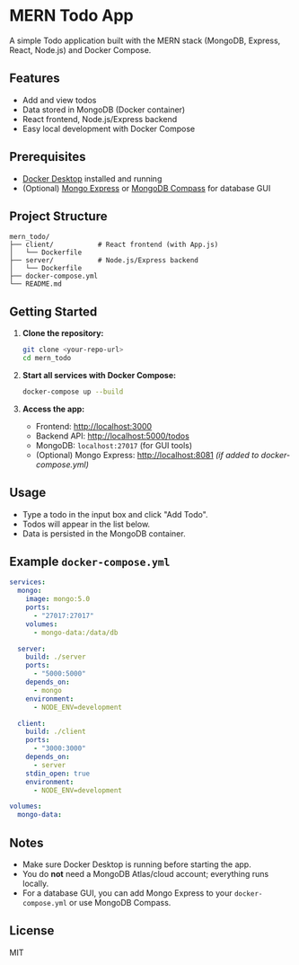 # MERN Todo App

A simple Todo application built with the MERN stack (MongoDB, Express, React, Node.js) and Docker Compose.

## Features

- Add and view todos
- Data stored in MongoDB (Docker container)
- React frontend, Node.js/Express backend
- Easy local development with Docker Compose

## Prerequisites

- [Docker Desktop](https://www.docker.com/products/docker-desktop/) installed and running
- (Optional) [Mongo Express](https://hub.docker.com/_/mongo-express) or [MongoDB Compass](https://www.mongodb.com/try/download/compass) for database GUI

## Project Structure

```
mern_todo/
├── client/           # React frontend (with App.js)
│   └── Dockerfile
├── server/           # Node.js/Express backend
│   └── Dockerfile
├── docker-compose.yml
└── README.md
```

## Getting Started

1. **Clone the repository:**
   ```sh
   git clone <your-repo-url>
   cd mern_todo
   ```

2. **Start all services with Docker Compose:**
   ```sh
   docker-compose up --build
   ```

3. **Access the app:**
   - Frontend: [http://localhost:3000](http://localhost:3000)
   - Backend API: [http://localhost:5000/todos](http://localhost:5000/todos)
   - MongoDB: `localhost:27017` (for GUI tools)
   - (Optional) Mongo Express: [http://localhost:8081](http://localhost:8081) *(if added to docker-compose.yml)*

## Usage

- Type a todo in the input box and click "Add Todo".
- Todos will appear in the list below.
- Data is persisted in the MongoDB container.

## Example `docker-compose.yml`

```yaml
services:
  mongo:
    image: mongo:5.0
    ports:
      - "27017:27017"
    volumes:
      - mongo-data:/data/db

  server:
    build: ./server
    ports:
      - "5000:5000"
    depends_on:
      - mongo
    environment:
      - NODE_ENV=development

  client:
    build: ./client
    ports:
      - "3000:3000"
    depends_on:
      - server
    stdin_open: true
    environment:
      - NODE_ENV=development

volumes:
  mongo-data:
```

## Notes

- Make sure Docker Desktop is running before starting the app.
- You do **not** need a MongoDB Atlas/cloud account; everything runs locally.
- For a database GUI, you can add Mongo Express to your `docker-compose.yml` or use MongoDB Compass.

## License

MIT
